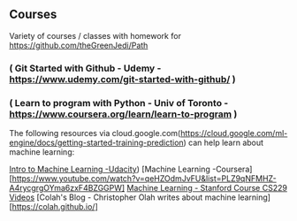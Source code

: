 
## Courses
Variety of courses / classes with homework for https://github.com/theGreenJedi/Path

### ( Git Started with Github - Udemy - https://www.udemy.com/git-started-with-github/ )

### ( Learn to program with Python - Univ of Toronto - https://www.coursera.org/learn/learn-to-program )

The following resources via cloud.google.com(https://cloud.google.com/ml-engine/docs/getting-started-training-prediction) can help learn about machine learning:

[Intro to Machine Learning -Udacity](https://www.youtube.com/playlist?list=PLAwxTw4SYaPkQXg8TkVdIvYv4HfLG7SiH))
[Machine Learning -Coursera][https://www.youtube.com/watch?v=qeHZOdmJvFU&list=PLZ9qNFMHZ-A4rycgrgOYma6zxF4BZGGPW]
[Machine Learning - Stanford Course CS229 Videos](https://www.youtube.com/playlist?list=PLA89DCFA6ADACE599.)
[Colah's Blog - Christopher Olah writes about machine learning][https://colah.github.io/]

